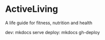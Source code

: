 # ActiveLiving
A life guide for fitness, nutrition and health


dev:
mkdocs serve
deploy:
mkdocs gh-deploy